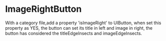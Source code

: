 ImageRightButton
============
With a category file,add
a property 'isImageRight' to UIButton, when set this property as YES, the button can set its title in left and image in right, the button has considered the titleEdgeInsects and imageEdgeInsects.

